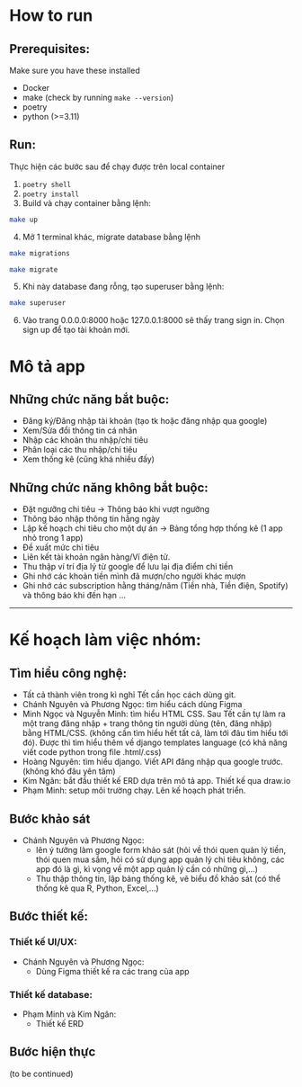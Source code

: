 # How to run
## Prerequisites:
Make sure you have these installed
* Docker
* make (check by running `make --version`)
* poetry 
* python (>=3.11)
## Run:
Thực hiện các bước sau để chạy được trên local container
1. ```poetry shell```
2. ```poetry install```
3. Build và chạy container bằng lệnh:
```sh
make up
```
4. Mở 1 terminal khác, migrate database bằng lệnh
```sh
make migrations
```
```sh
make migrate
```
5. Khi này database đang rỗng, tạo superuser bằng lệnh:
```sh
make superuser
```
6. Vào trang 0.0.0.0:8000 hoặc 127.0.0.1:8000 sẽ thấy trang sign in. Chọn sign up để tạo tài khoản mới.

# Mô tả app
## Những chức năng bắt buộc:
* Đăng ký/Đăng nhập tài khoản (tạo tk hoặc đăng nhập qua google)
* Xem/Sửa đổi thông tin cá nhân
* Nhập các khoản thu nhập/chi tiêu
* Phân loại các thu nhập/chi tiêu
* Xem thống kê (cũng khá nhiều đấy)
## Những chức năng không bắt buộc:
* Đặt ngưỡng chi tiêu &rarr; Thông báo khi vượt ngưỡng
* Thông báo nhập thông tin hằng ngày
* Lập kế hoạch chi tiêu cho một dự án -> Bảng tổng hợp thống kê (1 app nhỏ trong 1 app)
* Đề xuất mức chi tiêu
* Liên kết tài khoản ngân hàng/Ví điện tử.
* Thu thập ví trí địa lý từ google để lưu lại địa điểm chi tiền
* Ghi nhớ các khoản tiền mình đã mượn/cho người khác mượn
* Ghi nhớ các subscription hằng tháng/năm (Tiền nhà, Tiền điện, Spotify) và thông báo khi đến hạn
...
------------------------
# Kế hoạch làm việc nhóm:
## Tìm hiểu công nghệ:
* Tất cả thành viên trong kì nghỉ Tết cần học cách dùng git.
* Chánh Nguyên và Phương Ngọc: tìm hiểu cách dùng Figma
* Minh Ngọc và Nguyễn Minh: tìm hiểu HTML CSS. Sau Tết cần tự làm ra một trang đăng nhập + trang thông tin người dùng (tên, đăng nhập) bằng HTML/CSS. (không cần tìm hiểu hết tất cả, làm tới đâu tìm hiểu tới đó). Được thì tìm hiểu thêm về django templates language (có khả năng viết code python trong file .html/.css)
* Hoàng Nguyên: tìm hiểu django. Viết API đăng nhập qua google trước. (không khó đâu yên tâm)
* Kim Ngân: bắt đầu thiết kế ERD dựa trên mô tả app. Thiết kế qua draw.io
* Phạm Minh: setup môi trường chạy. Lên kế hoạch phát triển. 
## Bước khảo sát

* Chánh Nguyên và Phương Ngọc: 
    * lên ý tưởng làm google form khảo sát (hỏi về thói quen quản lý tiền, thói quen mua sắm, hỏi có sử dụng app quản lý chi tiêu không, các app đó là gì, kì vọng về một app quản lý cần có những gì,...)
    * Thu thập thông tin, lập bảng thống kê, vẽ biểu đồ khảo sát (có thể thống kê qua R, Python, Excel,...)
## Bước thiết kế:
### Thiết kế UI/UX:
* Chánh Nguyên và Phương Ngọc:
    * Dùng Figma thiết kế ra các trang của app
### Thiết kế database:
* Phạm Minh và Kim Ngân:
    * Thiết kế ERD
## Bước hiện thực 
(to be continued)
